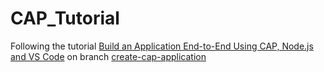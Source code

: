 # CAP_Tutorial

Following the tutorial [Build an Application End-to-End Using CAP, Node.js and VS Code](https://developers.sap.com/mission.btp-application-cap-e2e.html) on branch [create-cap-application](https://github.com/Afonso-2403/CAP_Tutorial/tree/create-cap-application)

